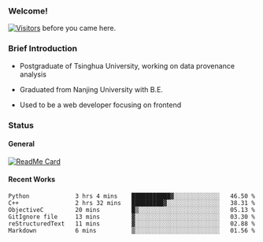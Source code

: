 ### Welcome!

[![Visitors](https://visitor-badge.laobi.icu/badge?page_id=HermitSun.HermitSun)]() before you came here.

### Brief Introduction

- Postgraduate of Tsinghua University, working on data provenance analysis

- Graduated from Nanjing University with B.E.

- Used to be a web developer focusing on frontend

### Status

#### General

[![ReadMe Card](https://github-readme-stats.hermitsun.vercel.app/api?username=HermitSun&count_private=true&show_icons=true)]()

#### Recent Works

<!--START_SECTION:waka-->

```text
Python             3 hrs 4 mins    ███████████▓░░░░░░░░░░░░░   46.50 %
C++                2 hrs 32 mins   █████████▓░░░░░░░░░░░░░░░   38.31 %
ObjectiveC         20 mins         █▒░░░░░░░░░░░░░░░░░░░░░░░   05.13 %
GitIgnore file     13 mins         ▓░░░░░░░░░░░░░░░░░░░░░░░░   03.30 %
reStructuredText   11 mins         ▓░░░░░░░░░░░░░░░░░░░░░░░░   02.88 %
Markdown           6 mins          ▒░░░░░░░░░░░░░░░░░░░░░░░░   01.56 %
```

<!--END_SECTION:waka-->
